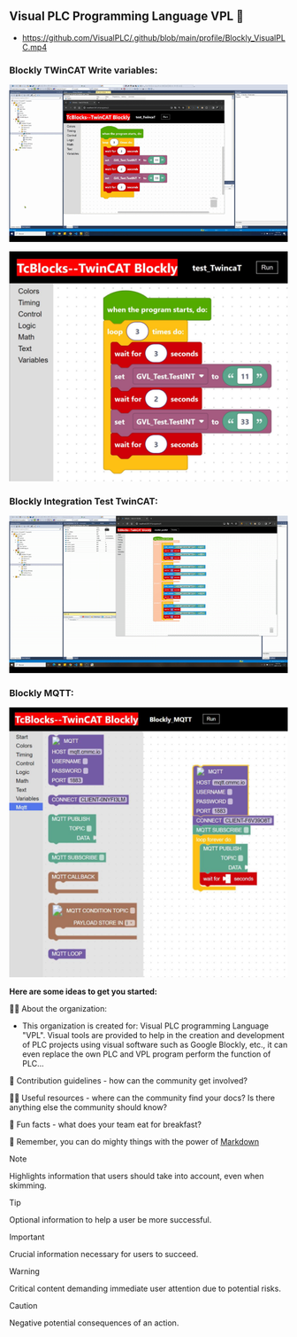 ## Visual PLC Programming Language VPL 👋

- https://github.com/VisualPLC/.github/blob/main/profile/Blockly_VisualPLC.mp4
### Blockly TWinCAT Write variables:
![Visual_PLC_gif](https://github.com/VisualPLC/.github/blob/main/profile/Blockly_VisualPLC_2.gif)

![Visual_PLC](https://github.com/VisualPLC/.github/blob/main/profile/Visual%20PLC%20Programming%20Language%20VPL.JPG)

### Blockly Integration Test TwinCAT:
![Visual_PLC_integration_test_gif](https://github.com/VisualPLC/.github/blob/main/profile/Blockly_TwinCAT_Integration_Test.gif)

### Blockly MQTT:
![Visual_PLC](https://github.com/VisualPLC/.github/blob/main/profile/Blockly_MQTT.JPG)


**Here are some ideas to get you started:**

🙋‍♀️ About the organization:

- This organization is created for: Visual PLC programming Language "VPL".
Visual tools are provided to help in the creation and development of PLC projects using visual software such as Google Blockly, etc., it can even replace the
own PLC and VPL program perform the function of PLC...

🌈 Contribution guidelines - how can the community get involved?

👩‍💻 Useful resources - where can the community find your docs? Is there anything else the community should know?

🍿 Fun facts - what does your team eat for breakfast?

🧙 Remember, you can do mighty things with the power of [Markdown](https://docs.github.com/github/writing-on-github/getting-started-with-writing-and-formatting-on-github/basic-writing-and-formatting-syntax)



> [!NOTE]  
> Highlights information that users should take into account, even when skimming.

> [!TIP]
> Optional information to help a user be more successful.

> [!IMPORTANT]  
> Crucial information necessary for users to succeed.

> [!WARNING]  
> Critical content demanding immediate user attention due to potential risks.

> [!CAUTION]
> Negative potential consequences of an action.

